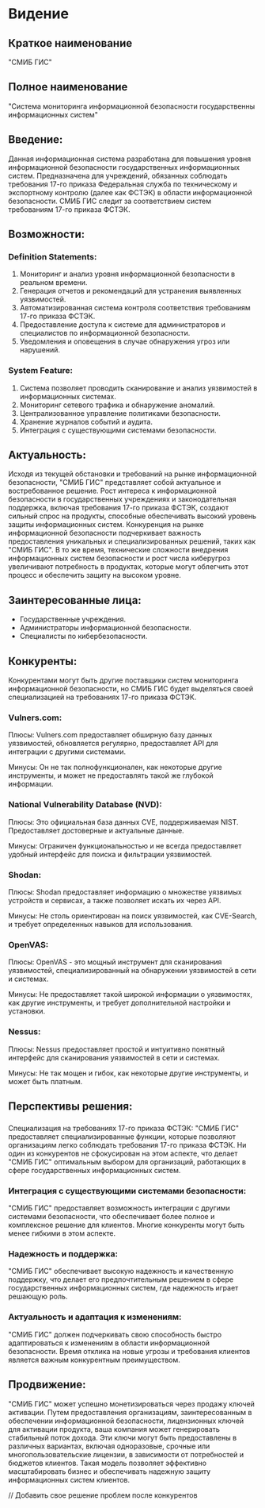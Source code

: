 # Видение 

## Краткое наименование 
"СМИБ ГИС"

## Полное наименование 
"Cистема мониторинга информационной безопасности государственны информационных систем"

## Введение: 
Данная информационная система разработана для повышения уровня информационной безопасности государственных информационных систем. Предназначена для учреждений, обязанных соблюдать требования 17-го приказа Федеральная служба по техническому и экспортному контролю (далее как ФСТЭК) в области информационной безопасности. СМИБ ГИС следит за соответствием систем требованиям 17-го приказа ФСТЭК.

## Возможности:
### Definition Statements:
1. Мониторинг и анализ уровня информационной безопасности в реальном времени.
2. Генерация отчетов и рекомендаций для устранения выявленных уязвимостей.
3. Автоматизированная система контроля соответствия требованиям 17-го приказа ФСТЭК.
4. Предоставление доступа к системе для администраторов и специалистов по информационной безопасности.
5. Уведомления и оповещения в случае обнаружения угроз или нарушений.

### System Feature:
1. Система позволяет проводить сканирование и анализ уязвимостей в информационных системах.
2. Мониторинг сетевого трафика и обнаружение аномалий.
3. Централизованное управление политиками безопасности.
4. Хранение журналов событий и аудита.
5. Интеграция с существующими системами безопасности.

## Актуальность:
Исходя из текущей обстановки и требований на рынке информационной безопасности, "СМИБ ГИС" представляет собой актуальное и востребованное решение. Рост интереса к информационной безопасности в государственных учреждениях и законодательная поддержка, включая требования 17-го приказа ФСТЭК, создают сильный спрос на продукты, способные обеспечивать высокий уровень защиты информационных систем. Конкуренция на рынке информационной безопасности подчеркивает важность предоставления уникальных и специализированных решений, таких как "СМИБ ГИС". В то же время, технические сложности внедрения информационных систем безопасности и рост числа киберугроз увеличивают потребность в продуктах, которые могут облегчить этот процесс и обеспечить защиту на высоком уровне.

## Заинтересованные лица:
- Государственные учреждения.
- Администраторы информационной безопасности.
- Специалисты по кибербезопасности.

## Конкуренты: 
Конкурентами могут быть другие поставщики систем мониторинга информационной безопасности, но СМИБ ГИС будет выделяться своей специализацией на требованиях 17-го приказа ФСТЭК.

### Vulners.com:

Плюсы: Vulners.com предоставляет обширную базу данных уязвимостей, обновляется регулярно, предоставляет API для интеграции с другими системами.

Минусы: Он не так полнофункционален, как некоторые другие инструменты, и может не предоставлять такой же глубокой информации.

### National Vulnerability Database (NVD):

Плюсы: Это официальная база данных CVE, поддерживаемая NIST. Предоставляет достоверные и актуальные данные.

Минусы: Ограничен функциональностью и не всегда предоставляет удобный интерфейс для поиска и фильтрации уязвимостей.

### Shodan:

Плюсы: Shodan предоставляет информацию о множестве уязвимых устройств и сервисах, а также позволяет искать их через API.

Минусы: Не столь ориентирован на поиск уязвимостей, как CVE-Search, и требует определенных навыков для использования.

### OpenVAS:

Плюсы: OpenVAS - это мощный инструмент для сканирования уязвимостей, специализированный на обнаружении уязвимостей в сети и системах.

Минусы: Не предоставляет такой широкой информации о уязвимостях, как другие инструменты, и требует дополнительной настройки и установки.

### Nessus:

Плюсы: Nessus предоставляет простой и интуитивно понятный интерфейс для сканирования уязвимостей в сети и системах.

Минусы: Не так мощен и гибок, как некоторые другие инструменты, и может быть платным.

## Перспективы решения: 
### 
Специализация на требованиях 17-го приказа ФСТЭК: "СМИБ ГИС" предоставляет специализированные функции, которые позволяют организациям легко соблюдать требования 17-го приказа ФСТЭК. Ни один из конкурентов не сфокусирован на этом аспекте, что делает "СМИБ ГИС" оптимальным выбором для организаций, работающих в сфере государственных информационных систем.

### Интеграция с существующими системами безопасности: 
"СМИБ ГИС" предоставляет возможность интеграции с другими системами безопасности, что обеспечивает более полное и комплексное решение для клиентов. Многие конкуренты могут быть менее гибкими в этом аспекте.

### Надежность и поддержка: 
"СМИБ ГИС" обеспечивает высокую надежность и качественную поддержку, что делает его предпочтительным решением в сфере государственных информационных систем, где надежность играет решающую роль.

### Актуальность и адаптация к изменениям: 
"СМИБ ГИС" должен подчеркивать свою способность быстро адаптироваться к изменениям в области информационной безопасности. Время отклика на новые угрозы и требования клиентов является важным конкурентным преимуществом.

## Продвижение:
"СМИБ ГИС" может успешно монетизироваться через продажу ключей активации. Путем предоставления организациям, заинтересованным в обеспечении информационной безопасности, лицензионных ключей для активации продукта, ваша компания может генерировать стабильный поток дохода. Эти ключи могут быть предоставлены в различных вариантах, включая одноразовые, срочные или многопользовательские лицензии, в зависимости от потребностей и бюджетов клиентов. Такая модель позволяет эффективно масштабировать бизнес и обеспечивать надежную защиту информационных систем клиентов.

// Добавить свое решение проблем после конкурентов

